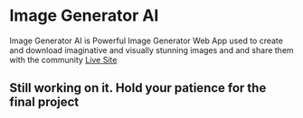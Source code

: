 # Image Generator AI
Image Generator AI is Powerful Image Generator Web App used to create and download imaginative and visually stunning images and and share them with the community
<a href="https://image-generator.pages.dev/" target="_blank" style="background: #fff !important; height: 40px !important;width: 140px !important;">Live Site</a>

## Still working on it. Hold your patience for the final project
